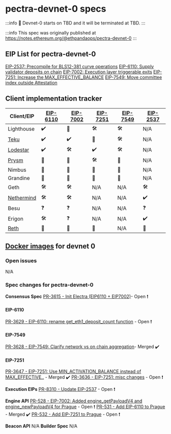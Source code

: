 # pectra-devnet-0 specs

:::info
:mega: Devnet-0 starts on TBD and it will be terminated at TBD.
:::

:::info
This spec was originally published at https://notes.ethereum.org/@ethpandaops/pectra-devnet-0
:::

## EIP List for pectra-devnet-0
[EIP-2537: Precompile for BLS12-381 curve operations](https://eips.ethereum.org/EIPS/eip-2537)
[EIP-6110: Supply validator deposits on chain](https://eips.ethereum.org/EIPS/eip-6110)
[EIP-7002: Execution layer triggerable exits](https://eips.ethereum.org/EIPS/eip-7002)
[EIP-7251: Increase the MAX_EFFECTIVE_BALANCE](https://eips.ethereum.org/EIPS/eip-7251)
[EIP-7549: Move committee index outside Attestation](https://eips.ethereum.org/EIPS/eip-7549)


## Client implementation tracker
| Client/EIP|[EIP-6110](https://eips.ethereum.org/EIPS/eip-6110)|[EIP-7002](https://eips.ethereum.org/EIPS/eip-7002)|[EIP-7251](https://eips.ethereum.org/EIPS/eip-7251)| [EIP-7549](https://eips.ethereum.org/EIPS/eip-7549)|[EIP-2537](https://eips.ethereum.org/EIPS/eip-2537)|
|-|-|-|-|-|-|
|Lighthouse|:heavy_check_mark:|:eyes:|:hammer_and_wrench: |:hammer_and_wrench: | N/A |
|[Teku](https://github.com/Consensys/teku/labels/Epic%20Electra)|:heavy_check_mark:|:heavy_check_mark:|:eyes:|:hammer_and_wrench:| N/A |
|[Lodestar](https://github.com/ChainSafe/lodestar/issues/6341)  |:heavy_check_mark:|:hammer_and_wrench:|:heavy_check_mark:|:hammer_and_wrench:| N/A |
|[Prysm](https://github.com/prysmaticlabs/prysm/issues/13849)|:eyes:|:eyes:|:hammer_and_wrench: |:eyes:|N/A |
|Nimbus    |:eyes:|:eyes:|:eyes:|:eyes:| N/A |
|Grandine  |:eyes:|:eyes:|:eyes:|:eyes:| N/A |
|Geth      |:hammer_and_wrench:|:hammer_and_wrench:|N/A|N/A|:hammer_and_wrench:|
|[Nethermind](https://github.com/NethermindEth/nethermind/issues/6867)|:hammer_and_wrench:|:hammer_and_wrench:|N/A|N/A|:heavy_check_mark:|
|Besu      |:question:|:question:|N/A|N/A|:question:|
|Erigon    |:hammer_and_wrench:|:question:|N/A|N/A|:heavy_check_mark:|
|[Reth](https://github.com/paradigmxyz/reth/issues/7363)|:eyes:|:eyes:|:eyes:|N/A|:eyes:|

## [Docker images](https://github.com/ethpandaops/pectra-testnet/blob/master/ansible/inventories/devnet-0/group_vars/all/images.yaml) for devnet 0

### Open issues
N/A

### Spec changes for pectra-devnet-0
**Consensus Spec** 
[PR-3615 - Init Electra (EIP6110 + EIP7002)](https://github.com/ethereum/consensus-specs/pull/3615)- Open :exclamation:
#### EIP-6110
[PR-3629 - EIP-6110: rename get_eth1_deposit_count function](https://github.com/ethereum/consensus-specs/pull/3629) - Open :exclamation: 

#### EIP-7549
[PR-3628 - EIP-7549: Clarify network vs on chain aggregation](https://github.com/ethereum/consensus-specs/pull/3628)- Merged :heavy_check_mark:
#### EIP-7251
[PR-3647 - EIP-7251: Use MIN_ACTIVATION_BALANCE instead of MAX_EFFECTIVE..](https://github.com/ethereum/consensus-specs/pull/3647) - Merged :heavy_check_mark:
[PR-3636 - EIP-7251: misc changes](https://github.com/ethereum/consensus-specs/pull/3636) - Open :exclamation: 

**Execution EIPs**
[PR-8310 - Update EIP-2537](https://github.com/ethereum/EIPs/pull/8310) - Open :exclamation:

**Engine API**
[PR-528 - EIP-7002: Added engine_getPayloadV4 and engine_newPayloadV4 for Prague](https://github.com/ethereum/execution-apis/pull/528) - Open :exclamation:
[PR-531 - Add EIP-6110 to Prague](https://github.com/ethereum/execution-apis/pull/531) - Merged :heavy_check_mark:
[PR-532 - Add EIP-7251 to Prague](https://github.com/ethereum/execution-apis/pull/532) - Open :exclamation:

**Beacon API** 
N/A
**Builder Spec**
N/A

